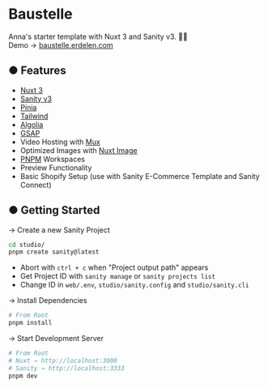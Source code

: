 # Baustelle

Anna's starter template with Nuxt 3 and Sanity v3. 👷‍♀️  
Demo → [baustelle.erdelen.com](https://baustelle.erdelen.com/)

## ● Features

- [Nuxt 3](https://nuxt.com/)
- [Sanity v3](https://sanity.io)
- [Pinia](https://pinia.vuejs.org/)
- [Tailwind](https://tailwindcss.com/)
- [Algolia](https://www.algolia.com/)
- [GSAP](https://greensock.com/gsap/)
- Video Hosting with [Mux](https://www.mux.com/)
- Optimized Images with [Nuxt Image](https://image.nuxt.com/)
- [PNPM](https://pnpm.io/) Workspaces
- Preview Functionality
- Basic Shopify Setup (use with Sanity E-Commerce Template and Sanity Connect)

## ● Getting Started

→ Create a new Sanity Project

```bash
cd studio/
pnpm create sanity@latest
```

- Abort with `ctrl + c` when "Project output path" appears
- Get Project ID with `sanity manage` or `sanity projects list`
- Change ID in `web/.env`, `studio/sanity.config` and `studio/sanity.cli`

→ Install Dependencies

```bash
# From Root
pnpm install
```

→ Start Development Server

```bash
# From Root
# Nuxt → http://localhost:3000
# Sanity → http://localhost:3333
pnpm dev
```
